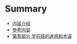 # Summary

* [内容介绍](README.md)
* [参考内容](reference.md)
* [第零部分 学前班的迷惑和术语](chapter0/chapter1content.md)
